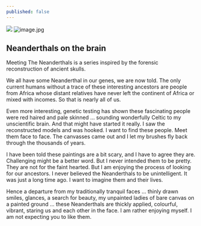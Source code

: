 ```yaml
---
published: false
---
```

![]({{site.baseurl}}/_posts/image.jpg)
![image.jpg]({{site.baseurl}}/_posts/image.jpg)
## Neanderthals on the brain

Meeting The Neanderthals is a series inspired by the forensic reconstruction of ancient skulls.

We all have some Neanderthal in our genes, we are now told. The only current humans without a trace of these interesting ancestors are people from Africa whose distant relatives have never left the continent of Africa or mixed with incomes. So that is nearly all of us.

Even more interesting, genetic testing has shown these fascinating people were red haired and pale skinned ... sounding wonderfully Celtic to my unscientific brain. And that might have started it really. I saw the reconstructed models and was hooked. I want to find these people. Meet them face to face. The canvasses came out and I let my brushes fly back through the thousands of years.

I have been told these paintings are a bit scary, and I have to agree they are. Challenging might be a better word. But I never intended them to be pretty. They are not for the faint hearted. But I am enjoying the process of looking for our ancestors. I never believed the Neanderthals to be unintelligent. It was just a long time ago. I want to imagine them and their lives.

Hence a departure from my traditionally tranquil faces ... thinly drawn smiles, glances, a search for beauty, my unpainted ladies of bare canvas on a painted ground ... these Neanderthals are thickly applied, colourful, vibrant, staring us and each other in the face. I am rather enjoying myself. I am not expecting you to like them.

